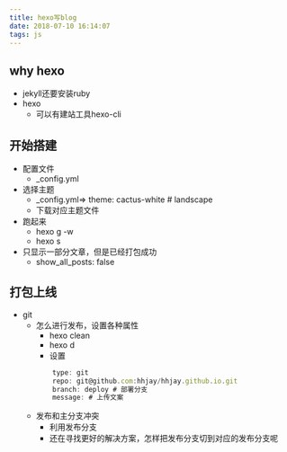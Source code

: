 ```yaml
---
title: hexo写blog
date: 2018-07-10 16:14:07
tags: js
---
```


## why hexo
- jekyll还要安装ruby
- hexo
    - 可以有建站工具hexo-cli

## 开始搭建
- 配置文件
    - _config.yml
- 选择主题
    - _config.yml=> theme: cactus-white # landscape
    - 下载对应主题文件
- 跑起来
    - hexo g -w
    - hexo s
- 只显示一部分文章，但是已经打包成功
    - show_all_posts: false

## 打包上线
- git
    - 怎么进行发布，设置各种属性
        - hexo clean
        - hexo d
        - 设置
        ``` JavaScript
            type: git
            repo: git@github.com:hhjay/hhjay.github.io.git
            branch: deploy # 部署分支
            message: # 上传文案
        ```
    - 发布和主分支冲突
        - 利用发布分支
        - 还在寻找更好的解决方案，怎样把发布分支切到对应的发布分支呢
